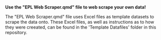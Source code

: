 **Use the "EPL Web Scraper.qmd" file to web scrape your own data!**

The "EPL Web Scraper.qmd" file uses Excel files as template datasets to scrape the data onto. These Excel files, as well as instructions as to how they were creeated, can be found in the 'Template Datafiles' folder in this repository. 
